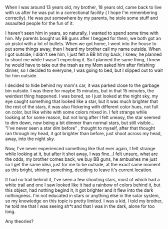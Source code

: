 When I was around 13 years old, my brother, 18 years old, came back to live with us after he was put in a correctional facility ( I hope I'm remembering correctly). He was put somewhere by my parents, he stole some stuff and assaulted people for the fun of it.

I haven't seen him in years, so naturally, I wanted to spend some time with him. My parents bought us BB guns after I begged for them, we both got an air pistol with a lot of bullets. When we got home, I went into the house to put some things away, then I heard my brother call my name outside. When I got outside, I didn't see him, I just felt a BB hit my back, I knew, he planned to shoot me while I wasn't expecting it. So I planned the same thing, I knew he would have to take out the trash as my Mom asked him after finishing dinner, so I decided to everyone, I was going to bed, but I slipped out to wait for him outside.

I decided to hide behind my mom's car, it was parked close to the garbage bin outside. I was there for maybe 15 minutes, but in that 15 minutes, the weirdest thing happened. I was bored, so I just looked at the night sky, my eye caught something that looked like a star, but it was much brighter that the rest of the stars, it was also flickering with different color hues, not full on color, but like white with some colors mixed in. I felt strange while looking at for some reason, but not long after I felt uneasy, the star seemed to dim down, now being a bit dimmer than normal stars, but still visible... "I've never seen a star dim before" , thought to myself, after that thought ran through my head, it got brighter than before, just shoot across my head, away, into the night sky.

Now, I've never experienced something like that ever again, I felt strange while looking at it, but after it shot away, I was fine...I felt unsure, what are the odds, my brother comes back, we buy BB guns, he ambushes me just so I get the same idea, just for me to be outside, at the exact same moment as this bright, shining something, deciding to leave it's current location. 

It had no trail behind it, I've seen a few shooting stars, most of which had a white trail and one I saw looked like it had a rainbow of colors behind it, but this object, had nothing begind it, it got brighter and it flew into the dark nothingness. I'm not educated in stars or anything else in the solar system, so my knowledge on this topic is pretty limited. I was a kid, I told my brother, he told me that I was seeing sh*t and that I was in the dark, alone for too long. 

Any theories?